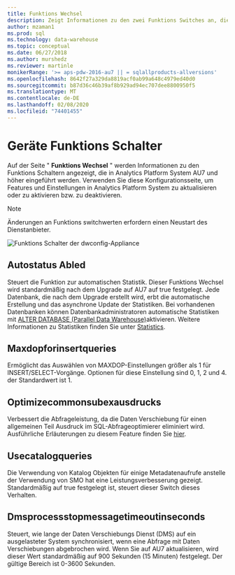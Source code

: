 ```yaml
---
title: Funktions Wechsel
description: Zeigt Informationen zu den zwei Funktions Switches an, die in Analytics Platform System AU7 eingeführt wurden.
author: mzaman1
ms.prod: sql
ms.technology: data-warehouse
ms.topic: conceptual
ms.date: 06/27/2018
ms.author: murshedz
ms.reviewer: martinle
monikerRange: '>= aps-pdw-2016-au7 || = sqlallproducts-allversions'
ms.openlocfilehash: 8642f27a329da8819acf0ab99a648c4979ed40d0
ms.sourcegitcommit: b87d36c46b39af8b929ad94ec707dee8800950f5
ms.translationtype: MT
ms.contentlocale: de-DE
ms.lasthandoff: 02/08/2020
ms.locfileid: "74401455"
---
```

# <a name="appliance-feature-switches"></a>Geräte Funktions Schalter

Auf der Seite " **Funktions Wechsel** " werden Informationen zu den Funktions Schaltern angezeigt, die in Analytics Platform System AU7 und höher eingeführt werden. Verwenden Sie diese Konfigurationsseite, um Features und Einstellungen in Analytics Platform System zu aktualisieren oder zu aktivieren bzw. zu deaktivieren.

> [!NOTE]
> Änderungen an Funktions switchwerten erfordern einen Neustart des Dienstanbieter.

![Funktions Schalter der dwconfig-Appliance](media/feature-switch/SQL_Server_PDW_DWConfig_feature_switch.png "Funktions Schalter der dwconfig-Appliance")

## <a name="autostatsenabled"></a>Autostatus Abled

Steuert die Funktion zur automatischen Statistik. Dieser Funktions Wechsel wird standardmäßig nach dem Upgrade auf AU7 auf true festgelegt. Jede Datenbank, die nach dem Upgrade erstellt wird, erbt die automatische Erstellung und das asynchrone Update der Statistiken. Bei vorhandenen Datenbanken können Datenbankadministratoren automatische Statistiken mit [ALTER DATABASE (Parallel Data Warehouse)](../t-sql/statements/alter-database-transact-sql.md?tabs=sqlpdw)aktivieren. Weitere Informationen zu Statistiken finden Sie unter [Statistics](../relational-databases/statistics/statistics.md).

## <a name="maxdopforinsertqueries"></a>Maxdopforinsertqueries

Ermöglicht das Auswählen von MAXDOP-Einstellungen größer als 1 für INSERT/SELECT-Vorgänge. Optionen für diese Einstellung sind 0, 1, 2 und 4. der Standardwert ist 1.

## <a name="optimizecommonsubexpressions"></a>Optimizecommonsubexausdrucks

Verbessert die Abfrageleistung, da die Daten Verschiebung für einen allgemeinen Teil Ausdruck im SQL-Abfrageoptimierer eliminiert wird. Ausführliche Erläuterungen zu diesem Feature finden Sie [hier](common-sub-expression-elimination.md).

## <a name="usecatalogqueries"></a>Usecatalogqueries

Die Verwendung von Katalog Objekten für einige Metadatenaufrufe anstelle der Verwendung von SMO hat eine Leistungsverbesserung gezeigt. Standardmäßig auf true festgelegt ist, steuert dieser Switch dieses Verhalten.

## <a name="dmsprocessstopmessagetimeoutinseconds"></a>Dmsprocessstopmessagetimeoutinseconds

Steuert, wie lange der Daten Verschiebungs Dienst (DMS) auf ein ausgelasteter System synchronisiert, wenn eine Abfrage mit Daten Verschiebungen abgebrochen wird. Wenn Sie auf AU7 aktualisieren, wird dieser Wert standardmäßig auf 900 Sekunden (15 Minuten) festgelegt. Der gültige Bereich ist 0-3600 Sekunden.
